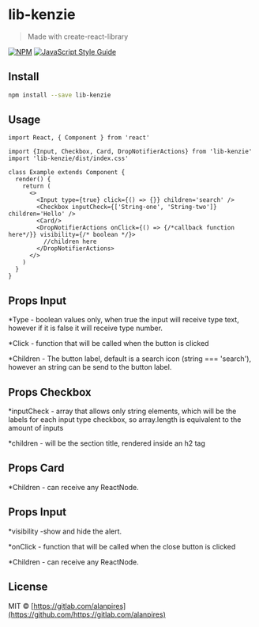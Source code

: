 # lib-kenzie

> Made with create-react-library

[![NPM](https://img.shields.io/npm/v/lib-kenzie.svg)](https://www.npmjs.com/package/lib-kenzie) [![JavaScript Style Guide](https://img.shields.io/badge/code_style-standard-brightgreen.svg)](https://standardjs.com)

## Install

```bash
npm install --save lib-kenzie
```

## Usage

```tsx
import React, { Component } from 'react'

import {Input, Checkbox, Card, DropNotifierActions} from 'lib-kenzie'
import 'lib-kenzie/dist/index.css'

class Example extends Component {
  render() {
    return (
      <>
        <Input type={true} click={() => {}} children='search' />
        <Checkbox inputCheck={['String-one', 'String-two']} children='Hello' />
        <Card/>
        <DropNotifierActions onClick={() => {/*callback function here*/}} visibility={/* boolean */}>
          //children here
        </DropNotifierActions>
      </>
    )
  }
}
```

## Props Input

\*Type - boolean values only, when true the input will receive type text, however if it is false it will receive type number.

\*Click - function that will be called when the button is clicked

\*Children - The button label, default is a search icon (string === 'search'), however an string can be send to the button label.

## Props Checkbox

\*inputCheck - array that allows only string elements, which will be the labels for each input type checkbox, so array.length is equivalent to the amount of inputs

\*children - will be the section title, rendered inside an h2 tag

## Props Card

\*Children - can receive any ReactNode.

## Props Input

\*visibility -show and hide the alert.

\*onClick - function that will be called when the close button is clicked

\*Children - can receive any ReactNode.


## License

MIT © [https://gitlab.com/alanpires](https://github.com/https://gitlab.com/alanpires)
